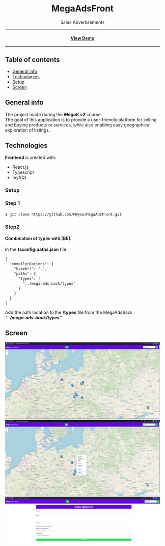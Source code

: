 <div align="center">
<h1>MegaAdsFront</h1>
<p>
Sales Advertisements
</p>
<hr>

<h4>
    <a href="https://wyso.networkmanager.pl/">View Demo</a>
</h4>
<hr>
</div>

## Table of contents
* [General info](#general-info)
* [Technologies](#technologies)
* [Setup](#setup)
* [Screen](#screen)

## General info
The project made during the ***MegaK v2*** course. <br>
The goal of this application is to provide a user-friendly platform for selling and buying products or services, while also enabling easy geographical exploration of listings.

## Technologies
**Frontend** is created with:
* React.js
* Typescript
* mySQL 

### Setup

### Step 1
``
$ git clone https://github.com/MWyso/MegaAdsFront.git
``
### Step2
#### Combination of types with [BE].
In the **tsconfig.paths.json** file
````
{
  "compilerOptions": {
    "baseUrl": ".",
    "paths": {
      "types": [
        "../mega-ads-back/types"
      ]
    }
  }
}
````
Add the path location to the **/types** file from the MegaAdsBack.
<br>
***"../mega-ads-back/types"***

## Screen

![aplication](/src/assets/images/ads1.PNG "aplication")
![aplication](/src/assets/images/ads3.PNG "aplication")
![aplication](/src/assets/images/ads2.PNG "aplication")
